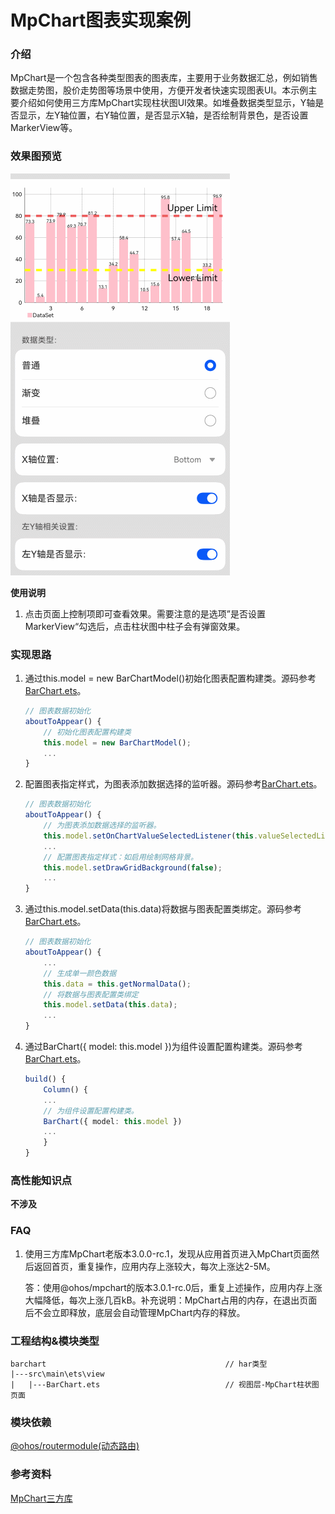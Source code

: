# MpChart图表实现案例

### 介绍

MpChart是一个包含各种类型图表的图表库，主要用于业务数据汇总，例如销售数据走势图，股价走势图等场景中使用，方便开发者快速实现图表UI。本示例主要介绍如何使用三方库MpChart实现柱状图UI效果。如堆叠数据类型显示，Y轴是否显示，左Y轴位置，右Y轴位置，是否显示X轴，是否绘制背景色，是否设置MarkerView等。

### 效果图预览

![address_exchange](../../entry/src/main/resources/base/media/bar_chart.gif)

**使用说明**

1. 点击页面上控制项即可查看效果。需要注意的是选项”是否设置MarkerView“勾选后，点击柱状图中柱子会有弹窗效果。

### 实现思路

1. 通过this.model = new BarChartModel()初始化图表配置构建类。源码参考[BarChart.ets](https://gitee.com/harmonyos-cases/cases/blob/master/CommonAppDevelopment/feature/barchart/src/main/ets/view/BarChart.ets)。

   ```typescript
   // 图表数据初始化
   aboutToAppear() {
       // 初始化图表配置构建类
       this.model = new BarChartModel();
       ...
   }
   ```

2. 配置图表指定样式，为图表添加数据选择的监听器。源码参考[BarChart.ets](https://gitee.com/harmonyos-cases/cases/blob/master/CommonAppDevelopment/feature/barchart/src/main/ets/view/BarChart.ets)。

   ```typescript
   // 图表数据初始化
   aboutToAppear() {
       // 为图表添加数据选择的监听器。
       this.model.setOnChartValueSelectedListener(this.valueSelectedListener);
       ...
       // 配置图表指定样式：如启用绘制网格背景。
       this.model.setDrawGridBackground(false);
       ...
   }
   ```

3. 通过this.model.setData(this.data)将数据与图表配置类绑定。源码参考[BarChart.ets](https://gitee.com/harmonyos-cases/cases/blob/master/CommonAppDevelopment/feature/barchart/src/main/ets/view/BarChart.ets)。

   ```typescript
   // 图表数据初始化
   aboutToAppear() {
       ...
       // 生成单一颜色数据
       this.data = this.getNormalData();
       // 将数据与图表配置类绑定
       this.model.setData(this.data);
       ...
   }
   ```

4. 通过BarChart({ model: this.model })为组件设置配置构建类。源码参考[BarChart.ets](https://gitee.com/harmonyos-cases/cases/blob/master/CommonAppDevelopment/feature/barchart/src/main/ets/view/BarChart.ets)。

   ```typescript
   build() {
       Column() {
       ...
       // 为组件设置配置构建类。
       BarChart({ model: this.model })
       ...
       }
   }
   ```

### 高性能知识点

**不涉及**

### FAQ

1. 使用三方库MpChart老版本3.0.0-rc.1，发现从应用首页进入MpChart页面然后返回首页，重复操作，应用内存上涨较大，每次上涨达2-5M。

   答：使用@ohos/mpchart的版本3.0.1-rc.0后，重复上述操作，应用内存上涨大幅降低，每次上涨几百kB。补充说明：MpChart占用的内存，在退出页面后不会立即释放，底层会自动管理MpChart内存的释放。

### 工程结构&模块类型

   ```
   barchart                                        // har类型
   |---src\main\ets\view
   |   |---BarChart.ets                            // 视图层-MpChart柱状图页面
   ```

### 模块依赖

[@ohos/routermodule(动态路由)](../../feature/routermodule)

### 参考资料

[MpChart三方库](https://gitee.com/openharmony-sig/ohos-MPChart)